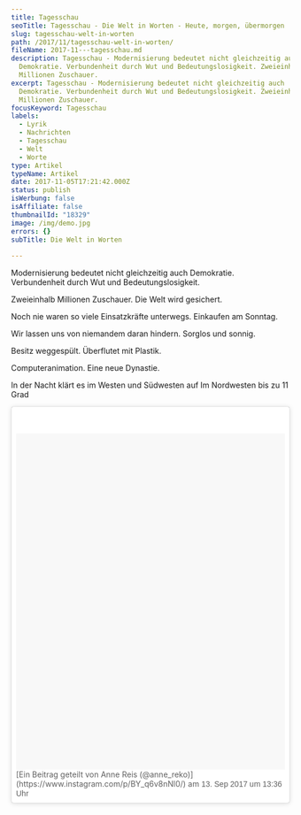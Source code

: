 ```yaml
---
title: Tagesschau
seoTitle: Tagesschau - Die Welt in Worten - Heute, morgen, übermorgen
slug: tagesschau-welt-in-worten
path: /2017/11/tagesschau-welt-in-worten/
fileName: 2017-11---tagesschau.md
description: Tagesschau - Modernisierung bedeutet nicht gleichzeitig auch
  Demokratie. Verbundenheit durch Wut und Bedeutungslosigkeit. Zweieinhalb
  Millionen Zuschauer.
excerpt: Tagesschau - Modernisierung bedeutet nicht gleichzeitig auch
  Demokratie. Verbundenheit durch Wut und Bedeutungslosigkeit. Zweieinhalb
  Millionen Zuschauer.
focusKeyword: Tagesschau
labels:
  - Lyrik
  - Nachrichten
  - Tagesschau
  - Welt
  - Worte
type: Artikel
typeName: Artikel
date: 2017-11-05T17:21:42.000Z
status: publish
isWerbung: false
isAffiliate: false
thumbnailId: "18329"
image: /img/demo.jpg
errors: {}
subTitle: Die Welt in Worten
  
---
```


Modernisierung bedeutet nicht gleichzeitig auch Demokratie. Verbundenheit durch
Wut und Bedeutungslosigkeit.

Zweieinhalb Millionen Zuschauer. Die Welt wird gesichert.

Noch nie waren so viele Einsatzkräfte unterwegs. Einkaufen am Sonntag.

Wir lassen uns von niemandem daran hindern. Sorglos und sonnig.

Besitz weggespült. Überflutet mit Plastik.

Computeranimation. Eine neue Dynastie.

In der Nacht klärt es im Westen und Südwesten auf Im Nordwesten bis zu 11 Grad

<blockquote class="instagram-media" style="background: #FFF; border: 0; border-radius: 3px; box-shadow: 0 0 1px 0 rgba(0,0,0,0.5),0 1px 10px 0 rgba(0,0,0,0.15); margin: 1px; max-width: 658px; padding: 0; width: calc(100% - 2px);" data-instgrm-version="7">
<div style="padding: 8px;">
<div style="background: #F8F8F8; line-height: 0; margin-top: 40px; padding: 62.5% 0; text-align: center; width: 100%;"></div> 
[Ein Beitrag geteilt von Anne Reis (@anne_reko)](https://www.instagram.com/p/BY_q6v8nNl0/)  am <time style="font-family: Arial,sans-serif; font-size: 14px; line-height: 17px;" datetime="2017-09-13T20:36:53+00:00">13. Sep 2017 um 13:36 Uhr</time>

</div></blockquote>

<script async defer src="//platform.instagram.com/en_US/embeds.js"></script>

  